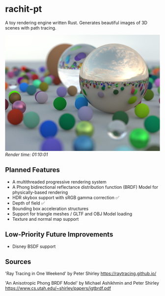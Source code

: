 # rachit-pt
A toy rendering engine written Rust. Generates beautiful images of 3D scenes with path tracing.

![Current Output](output.png)
*Render time: 01:10:01*

## Planned Features
- A multithreaded progressive rendering system
- A Phong bidirectional reflectance distribution function (BRDF) Model for physically-based rendering
- HDR skybox support with sRGB gamma correction ✅
- Depth of field ✅
- Bounding box acceleration structures
- Support for triangle meshes / GLTF and OBJ Model loading
- Texture and normal map support

## Low-Priority Future Improvements
- Disney BSDF support

## Sources
'Ray Tracing in One Weekend' by Peter Shirley https://raytracing.github.io/

'An Anisotropic Phong BRDF Model' by Michael Ashikhmin and Peter Shirley https://www.cs.utah.edu/~shirley/papers/jgtbrdf.pdf
